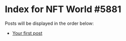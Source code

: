 # Index for NFT World #5881
Posts will be displayed in the order below:

- [Your first post](./001-first.md)

